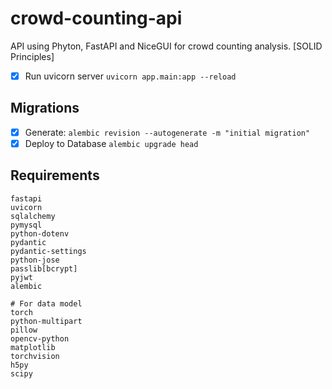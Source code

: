 # crowd-counting-api
API using Phyton, FastAPI and NiceGUI for crowd counting analysis. [SOLID Principles]

- [x] Run uvicorn server `uvicorn app.main:app --reload`

## Migrations
- [x] Generate: `alembic revision --autogenerate -m "initial migration"`
- [x] Deploy to Database `alembic upgrade head`

## Requirements
```
fastapi
uvicorn
sqlalchemy
pymysql
python-dotenv
pydantic
pydantic-settings
python-jose
passlib[bcrypt]
pyjwt
alembic

# For data model
torch
python-multipart
pillow
opencv-python
matplotlib
torchvision
h5py
scipy
```